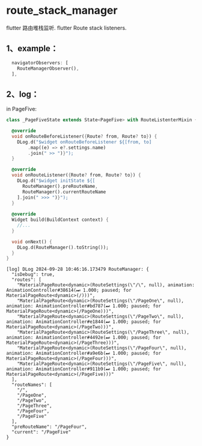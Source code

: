 # route_stack_manager

flutter 路由堆栈监听.
flutter Route stack listeners.


## 1、example：

```dart
  navigatorObservers: [
    RouteManagerObserver(),
  ],
```

## 2、log：

in PageFive:

```dart
class _PageFiveState extends State<PageFive> with RouteListenterMixin {

  @override
  void onRouteBeforeListener({Route? from, Route? to}) {
    DLog.d("$widget onRouteBeforeListener ${[from, to]
        .map((e) => e?.settings.name)
        .join(" >> ")}");
  }

  @override
  void onRouteListener({Route? from, Route? to}) {
    DLog.d("$widget initState ${[
      RouteManager().preRouteName,
      RouteManager().currentRouteName
    ].join(" >>> ")}");
  }
  
  @override
  Widget build(BuildContext context) {
    //...
  }

  void onNext() {
    DLog.d(RouteManager().toString());
  }
}
```

    [log] DLog 2024-09-28 10:46:16.173479 RouteManager: {
      "isDebug": true,
      "routes": [
        "MaterialPageRoute<dynamic>(RouteSettings(\"/\", null), animation: AnimationController#38614(⏭ 1.000; paused; for MaterialPageRoute<dynamic>(/)))",
        "MaterialPageRoute<dynamic>(RouteSettings(\"/PageOne\", null), animation: AnimationController#bd787(⏭ 1.000; paused; for MaterialPageRoute<dynamic>(/PageOne)))",
        "MaterialPageRoute<dynamic>(RouteSettings(\"/PageTwo\", null), animation: AnimationController#e1844(⏭ 1.000; paused; for MaterialPageRoute<dynamic>(/PageTwo)))",
        "MaterialPageRoute<dynamic>(RouteSettings(\"/PageThree\", null), animation: AnimationController#4492e(⏭ 1.000; paused; for MaterialPageRoute<dynamic>(/PageThree)))",
        "MaterialPageRoute<dynamic>(RouteSettings(\"/PageFour\", null), animation: AnimationController#a9e6b(⏭ 1.000; paused; for MaterialPageRoute<dynamic>(/PageFour)))",
        "MaterialPageRoute<dynamic>(RouteSettings(\"/PageFive\", null), animation: AnimationController#911b9(⏭ 1.000; paused; for MaterialPageRoute<dynamic>(/PageFive)))"
      ],
      "routeNames": [
        "/",
        "/PageOne",
        "/PageTwo",
        "/PageThree",
        "/PageFour",
        "/PageFive"
      ],
      "preRouteName": "/PageFour",
      "current": "/PageFive"
    }